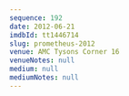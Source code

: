 ```yaml
---
sequence: 192
date: 2012-06-21
imdbId: tt1446714
slug: prometheus-2012
venue: AMC Tysons Corner 16
venueNotes: null
medium: null
mediumNotes: null
---
```

